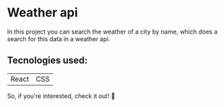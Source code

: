 <h1>Weather api</h1>
<p>In this project you can search the weather of a city by name, which does a search for this data in a weather api.</p>

<h2>Tecnologies used:</h2>
<table>
  <tr>
    <td>React</td>
    <td>CSS</td>
   </tr>
   </table>
   
   So, if you're interested, check it out! 🙂
   
  
